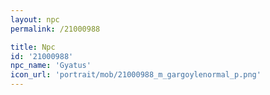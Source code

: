 ```yaml
---
layout: npc
permalink: /21000988

title: Npc
id: '21000988'
npc_name: 'Gyatus'
icon_url: 'portrait/mob/21000988_m_gargoylenormal_p.png'
---
```

